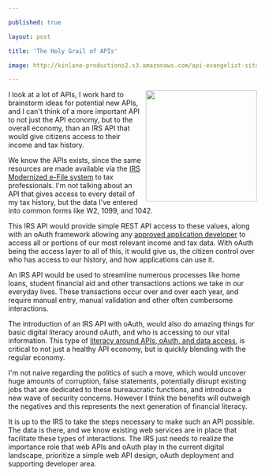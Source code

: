 ---
published: true
layout: post
title: 'The Holy Grail of APIs'
image: http://kinlane-productions2.s3.amazonaws.com/api-evangelist-site/blog/bw-irs-logo.jpg
---

<p><a href="http://apievangelist.com/2013/09/15/irs-modernized-efile-mef-a-blueprint-for-public--private-sector-partnerships-in-a-21st-century-digital-economy-draft/" target="_blank"><img src="https://s3.amazonaws.com/kinlane-productions2/federal-government/irs/bw-irs-logo.jpg" alt="" width="225" align="right" /></a>
<p>I look at a lot of APIs, I work hard to brainstorm ideas for potential new APIs, and I can't think of a more important API to not just the API economy, but to the overall economy, than an IRS API that would give citizens access to their income and tax history.
<p>We know the APIs exists, since the same resources are made available via the <a title="IRS Modernized e-File System" href="http://apievangelist.com/2013/09/15/irs-modernized-efile-mef-a-blueprint-for-public--private-sector-partnerships-in-a-21st-century-digital-economy-draft/">IRS Modernized e-File system</a> to tax professionals. I'm not talking about an API that gives access to every detail of my tax history, but the data I've entered into common forms like W2, 1099, and 1042.
<p>This IRS API would provide simple REST API access to these values, along with an oAuth framework allowing any <span style="text-decoration: underline;">approved application developer</span> to access all or portions of our most relevant income and tax data. With oAuth being the access layer to all of this, it would give us, the citizen control over who has access to our history, and how applications can use it.
<p>An IRS API would be used to streamline numerous processes like home loans, student financial aid and other transactions actions we take in our everyday lives. These transactions occur over and over each year, and require manual entry, manual validation and other often cumbersome interactions.
<p>The introduction of an IRS API with oAuth, would also do amazing things for basic digital literacy around oAuth, and who is accessing to our vital information. This type of <a href="http://apievangelist.com/2013/10/17/api-and-oauth-literacy-is-as-important-as-financial-literacy-in-the-api-economy/">literacy around APIs, oAuth, and data access</a>, is critical to not just a healthy API economy, but is quickly blending with the regular economy.
<p>I'm not naive regarding the politics of such a move, which would uncover huge amounts of corruption, false statements, potentially disrupt existing jobs that are dedicated to these bureaucratic functions, and introduce a new wave of security concerns. However I think the benefits will outweigh the negatives and this represents the next generation of financial literacy.
<p>It is up to the IRS to take the steps necessary to make such an API possible. The data is there, and we know existing web services are in place that facilitate these types of interactions. The IRS just needs to realize the importance role that web APIs and oAuth play in the current digital landscape, prioritize a simple web API design, oAuth deployment and supporting developer area.

